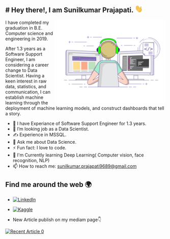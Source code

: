 <h2> # Hey there!, I am Sunilkumar Prajapati. <img src="https://github.com/Sunilkpraja/Sunilkpraja/blob/main/Hi.gif" width="25"></h2>

<img align="right" src="https://github.com/Sunilkpraja/Sunilkpraja/blob/main/gif3.gif" width="350"/>

I have completed my graduation in B.E. Computer science and engineering in 2019. 

After 1.3 years as a Software Support Engineer, I am considering a career change to Data Scientist. Having a keen interest in raw data, statistics, and communication, I can establish machine learning through the deployment of machine learning models, and construct dashboards that tell a story.

- 🔭 I have Experiance of Software Support Engineer for 1.3 years.
- 🤔 I’m looking job as a Data Scientist.
- ✍️ Experience in MSSQL.
- 💬 Ask me about Data Science.
- ⚡ Fun fact: I love to code.
- 📝 I'm Currently learning Deep Learning( Computer vision, face recognition, NLP)
- 📫 How to reach me: [sunilkumar.prajapati9689@gmail.com](mailto:sunilkumar.prajapati9689@gmail.com)


## Find me around the web 🌍


- [![LinkedIn](https://img.shields.io/badge/linkedin-%230077B5.svg?style=for-the-badge&logo=linkedin&logoColor=white)](https://www.linkedin.com/in/sunilkumarprajapati/)

- [![Kaggle](https://img.shields.io/badge/kaggle-%230077B5.svg?style=for-the-badge&logo=kaggle&logoColor=white)](https://www.kaggle.com/sunilkprajapati13)

- New Article publish on my mediam page👇

<a target="_blank" href="https://github-readme-medium-recent-article.vercel.app/medium/@sunilkumar-prajapati9689/0"><img src="https://github-readme-medium-recent-article.vercel.app/medium/@sunilkumar-prajapati9689/0" alt="Recent Article 0"> 
